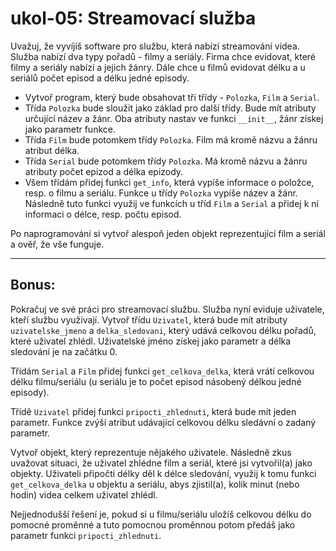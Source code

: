 # ukol-05: Streamovací služba

Uvažuj, že vyvíjíš software pro službu, která nabízí streamování videa. Služba nabízí dva typy pořadů - filmy a seriály. Firma chce evidovat, které filmy a seriály nabízí a jejich žánry. Dále chce u filmů evidovat délku a u seriálů počet episod a délku jedné episody.

- Vytvoř program, který bude obsahovat tři třídy - `Polozka`, `Film` a `Serial`.
- Třída `Polozka` bude sloužit jako základ pro další třídy. Bude mít atributy určující název a žánr. Oba atributy nastav ve funkci `__init__`, žánr získej jako parametr funkce.
- Třída `Film` bude potomkem třídy `Polozka`. Film má kromě názvu a žánru atribut délka.
- Třída `Serial` bude potomkem třídy `Polozka`. Má kromě názvu a žánru atributy počet epizod a délka epizody.
- Všem třídám přidej funkci `get_info`, která vypíše informace o položce, resp. o filmu a seriálu. Funkce u třídy `Polozka` vypíše název a žánr. Následně tuto funkci využij ve funkcích u tříd `Film` a `Serial` a přidej k ní informaci o délce, resp. počtu episod.

Po naprogramování si vytvoř alespoň jeden objekt reprezentující film a seriál a ověř, že vše funguje.

---

## Bonus:

Pokračuj ve své práci pro streamovací službu. Služba nyní eviduje uživatele, kteří službu využívají. Vytvoř třídu `Uzivatel`, která bude mít atributy `uzivatelske_jmeno` a `delka_sledovani`, který udává celkovou délku pořadů, které uživatel zhlédl. Uživatelské jméno získej jako parametr a délka sledování je na začátku 0.

Třídám `Serial` a `Film` přidej funkci `get_celkova_delka`, která vrátí celkovou délku filmu/seriálu (u seriálu je to počet episod násobený délkou jedné episody).

Třídě `Uzivatel` přidej funkci `pripocti_zhlednuti`, která bude mít jeden parametr. Funkce zvýší atribut udávající celkovou délku sledávní o zadaný parametr.

Vytvoř objekt, který reprezentuje nějakého uživatele. Následně zkus uvažovat situaci, že uživatel zhlédne film a seriál, které jsi vytvořil(a) jako objekty. Uživateli připočti délky děl k délce sledování, využij k tomu funkci `get_celkova_delka` u objektu a seriálu, abys zjistil(a), kolik minut (nebo hodin) videa celkem uživatel zhlédl.

Nejjednodušší řešení je, pokud si u filmu/seriálu uložíš celkovou délku do pomocné proměnné a tuto pomocnou proměnnou potom předáš jako parametr funkci `pripocti_zhlednuti`.
